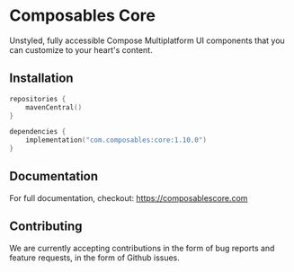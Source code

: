 # Composables Core

Unstyled, fully accessible Compose Multiplatform UI components that you can customize to your heart's content.

## Installation

```kotlin
repositories {
    mavenCentral()
}

dependencies {
    implementation("com.composables:core:1.10.0")
}
```

## Documentation

For full documentation, checkout: https://composablescore.com

## Contributing

We are currently accepting contributions in the form of bug reports and feature requests, in the form of Github issues.
